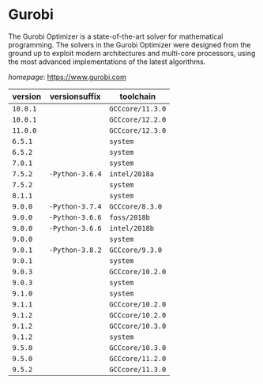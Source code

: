 # Gurobi

The Gurobi Optimizer is a state-of-the-art solver for mathematical programming. The solvers in the Gurobi Optimizer were designed from the ground up to exploit modern architectures and multi-core processors, using the most advanced implementations of the latest algorithms.

*homepage*: <https://www.gurobi.com>

version | versionsuffix | toolchain
--------|---------------|----------
``10.0.1`` |  | ``GCCcore/11.3.0``
``10.0.1`` |  | ``GCCcore/12.2.0``
``11.0.0`` |  | ``GCCcore/12.3.0``
``6.5.1`` |  | ``system``
``6.5.2`` |  | ``system``
``7.0.1`` |  | ``system``
``7.5.2`` | ``-Python-3.6.4`` | ``intel/2018a``
``7.5.2`` |  | ``system``
``8.1.1`` |  | ``system``
``9.0.0`` | ``-Python-3.7.4`` | ``GCCcore/8.3.0``
``9.0.0`` | ``-Python-3.6.6`` | ``foss/2018b``
``9.0.0`` | ``-Python-3.6.6`` | ``intel/2018b``
``9.0.0`` |  | ``system``
``9.0.1`` | ``-Python-3.8.2`` | ``GCCcore/9.3.0``
``9.0.1`` |  | ``system``
``9.0.3`` |  | ``GCCcore/10.2.0``
``9.0.3`` |  | ``system``
``9.1.0`` |  | ``system``
``9.1.1`` |  | ``GCCcore/10.2.0``
``9.1.2`` |  | ``GCCcore/10.2.0``
``9.1.2`` |  | ``GCCcore/10.3.0``
``9.1.2`` |  | ``system``
``9.5.0`` |  | ``GCCcore/10.3.0``
``9.5.0`` |  | ``GCCcore/11.2.0``
``9.5.2`` |  | ``GCCcore/11.3.0``
